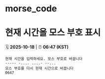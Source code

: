 # morse_code
# 현재 시간을 모스 부호 표시
<!-- MORSE_TIME_START -->
🗓️ **2025-10-18** | ⏰ **06:47 (KST)**

```
현재 시간을 입력하세요. 모스 부호로 바꿉니다
----- -.... ....- --...
모스 부호를 다시 현재 시간으로 바꿉니다
0647
```
<!-- MORSE_TIME_END -->
